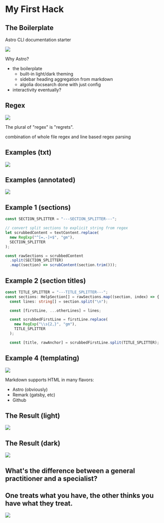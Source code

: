 # My First Hack

## The Boilerplate

Astro CLI documentation starter

![](./assets/astro-starter.png)

<div class="notes">
Why Astro?

- the boilerplate
  - built-in light/dark theming
  - sidebar heading aggregation from markdown
  - algolia docsearch done with just config
- interactivity eventually?
</div>

## Regex

![](./assets/nope.gif)

<div class="notes">
The plural of "regex" is "regrets".

combination of whole file regex and line based regex parsing

</div>

## Examples (txt)

![](./assets/hack-1-example-1-txt.png)

## Examples (annotated)

![](./assets/hack-1-example-1-annotated-txt.png)

## Example 1 (sections)

```javascript
const SECTION_SPLITTER = "---SECTION_SPLITTER---";

// convert split sections to explicit string from regex
let scrubbedContent = textContent.replace(
  new RegExp("^[=,-]+$", "gm"),
  SECTION_SPLITTER
);

const rawSections = scrubbedContent
  .split(SECTION_SPLITTER)
  .map((section) => scrubContent(section.trim()));
```

## Example 2 (section titles)

```typescript
const TITLE_SPLITTER = "---TITLE_SPLITTER---";
const sections: HelpSection[] = rawSections.map((section, index) => {
  const lines: string[] = section.split("\n");

  const [firstLine, ...otherLines] = lines;

  const scrubbedFirstLine = firstLine.replace(
    new RegExp("\\s{2,}", "gm"),
    TITLE_SPLITTER
  );

  const [title, rawAnchor] = scrubbedFirstLine.split(TITLE_SPLITTER);
```

## Example 4 (templating)

![](./assets/hack-1-templating.png)

<div class="notes">
Markdown supports HTML in many flavors:

- Astro (obviously)
- Remark (gatsby, etc)
- Github
</div>

## The Result (light)

![](./assets/hack-1-api-light.png)

## The Result (dark)

![](./assets/hack-1-api-dark.png)

## What's the difference between a general practitioner and a specialist?

## One treats what you have, the other thinks you have what they treat.

![](./assets/cats.gif)
